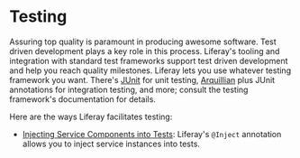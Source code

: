 # Testing [](id=testing)

Assuring top quality is paramount in producing awesome software. Test driven
development plays a key role in this process. Liferay's tooling and integration
with standard test frameworks support test driven development and help you reach
quality milestones. Liferay lets you use whatever testing framework you want.
There's
[JUnit](https://junit.org)
for unit testing,
[Arquillian](http://arquillian.org/)
plus JUnit annotations for integration testing, and more; consult the testing
framework's documentation for details. 

Here are the ways Liferay facilitates testing:

- [Injecting Service Components into Tests](/develop/tutorials/-/knowledge_base/7-1/injecting-service-components-into-tests): 
    Liferay's `@Inject` annotation allows you to inject service instances into
    tests. 
